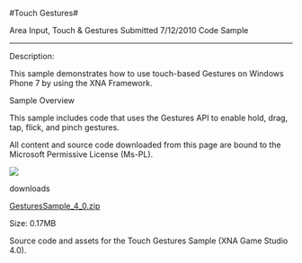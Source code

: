 #Touch Gestures#

Area
Input, Touch & Gestures
Submitted
7/12/2010
Code Sample

---

Description:

This sample demonstrates how to use touch-based Gestures on Windows Phone 7 by using the XNA Framework.

Sample Overview

This sample includes code that uses the Gestures API to enable hold, drag, tap, flick, and pinch gestures.


All content and source code downloaded from this page are bound to the Microsoft Permissive License (Ms-PL).

![](https://github.com/DDReaper/XNAGameStudio/blob/master/Images/gesture1.png)

downloads

[GesturesSample_4_0.zip](https://github.com/DDReaper/XNAGameStudio/blob/master/Samples/GesturesSample_4_0.zip?raw=true)

Size: 0.17MB

Source code and assets for the Touch Gestures Sample (XNA Game Studio 4.0). 